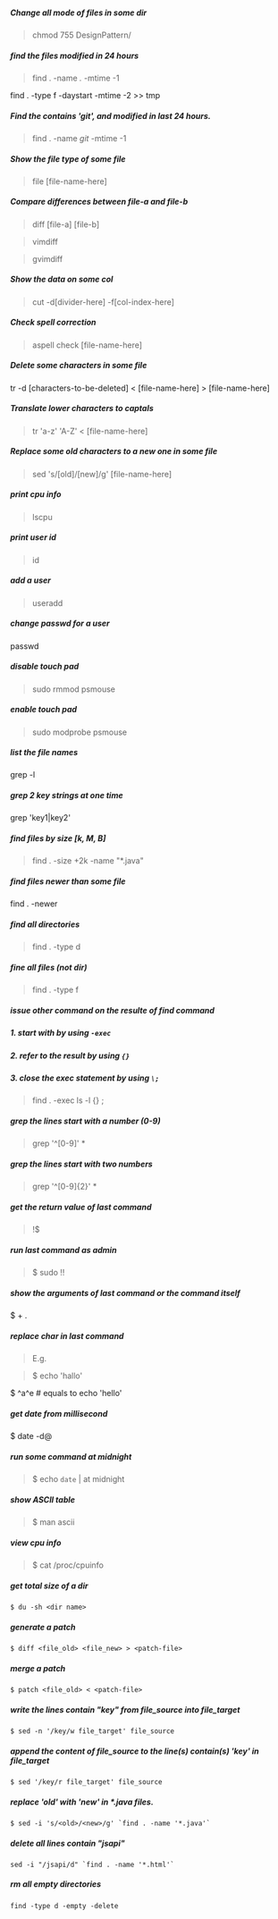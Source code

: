 ##### Change all mode of files in some dir
> chmod 755 DesignPattern/

##### find the files modified in 24 hours
> find . -name *.* -mtime -1

find . -type f -daystart -mtime -2 >> tmp

##### Find the contains 'git', and modified in last 24 hours.
> find . -name *git* -mtime -1

##### Show the file type of some file
> file [file-name-here]

##### Compare differences between file-a and file-b
> diff [file-a] [file-b]

> vimdiff

> gvimdiff

##### Show the data on some col
> cut -d[divider-here] -f[col-index-here]

##### Check spell correction
> aspell check [file-name-here]

##### Delete some characters in some file
tr -d [characters-to-be-deleted] < [file-name-here] > [file-name-here]

##### Translate lower characters to captals
> tr 'a-z' 'A-Z' < [file-name-here]

##### Replace some old characters to a new one in some file
> sed 's/[old]/[new]/g' [file-name-here]

##### print cpu info
> lscpu

##### print user id
> id

##### add a user
> useradd

##### change passwd for a user
passwd <user-name>

##### disable touch pad
> sudo rmmod psmouse

##### enable touch pad
> sudo modprobe psmouse

##### list the file names
grep -l <key-string> <file-name>

##### grep 2 key strings at one time
grep 'key1\|key2' <file-name>

##### find files by size [k, M, B]
> find . -size +2k -name "*.java"

##### find files newer than some file
find . -newer <file-name>

##### find all directories 
> find . -type d

##### fine all files (not dir)
> find . -type f

##### issue other command on the resulte of find command
##### 1. start with by using `-exec`
##### 2. refer to the result by using `{}`
##### 3. close the exec statement by using `\;`
> find . -exec ls -l {} \;

##### grep the lines start with a number (0-9)
> grep '^[0-9]' *

##### grep the lines start with two numbers
> grep '^[0-9]\{2\}' *

##### get the return value of last command
> !$

##### run last command as admin
> $ sudo !!

##### show the arguments of last command or the command itself
$ <Alt> + .

##### replace char in last command
> E.g.

> $ echo 'hallo'

$ ^a^e            # equals to echo 'hello'

##### get date from millisecond
$ date -d@<long number here>

##### run some command at midnight
> $ echo `date` | at midnight

##### show ASCII table
> $ man ascii

##### view cpu info
> $ cat /proc/cpuinfo

##### get total size of a dir
    $ du -sh <dir name>

##### generate a patch
    $ diff <file_old> <file_new> > <patch-file>

##### merge a patch
    $ patch <file_old> < <patch-file>

##### write the lines contain "key" from file_source into file_target
    $ sed -n '/key/w file_target' file_source

##### append the content of file_source to the line(s) contain(s) 'key' in file_target
    $ sed '/key/r file_target' file_source 

##### replace 'old' with 'new' in *.java files.
    $ sed -i 's/<old>/<new>/g' `find . -name '*.java'`
    
##### delete all lines contain "jsapi"
    sed -i "/jsapi/d" `find . -name '*.html'`

##### rm all empty directories
    find -type d -empty -delete
